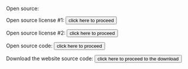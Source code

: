   Open source:


  Open source license #1: <a href="license_agreements/LICENSE.txt"><button type="button">click here to proceed</button></a>
  
  
  Open source license #2: <a href="license_agreements/OPEN_SOURCE.txt"><button type="button">click here to proceed</button></a>
  
  
  Open source code: <a href="https://github.com/secretwolf98/project"><button type="button">click here to proceed</button></a>
  
  
  Download the website source code: <a href="https://github.com/secretwolf98/secretwolf98.github.io/archive/master.zip"><button type="button">click here to proceed to the download</button></a>
